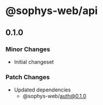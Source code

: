 # @sophys-web/api

## 0.1.0

### Minor Changes

- Initial changeset

### Patch Changes

- Updated dependencies
  - @sophys-web/auth@0.1.0
